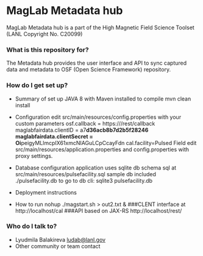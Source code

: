 
# MagLab Metadata hub
MagLab Metadata	  hub is a part of the  High Magnetic Field Science Toolset (LANL Copyright No. C20099)


### What is this repository for? ###

The Metadata hub  provides the user interface and  API to sync captured data and metadata  to OSF (Open Science Framework) repository.  


### How do I get set up? ###

* Summary of set up
JAVA 8
with  Maven installed  to compile
mvn clean install

* Configuration
edit src/main/resources/config.properties with your custom parameters
osf.callback = https://<hostname>/rest/callback
maglabfairdata.clientID = a7****d36acb8b7d2b5f28246
maglabfairdata.clientSecret = Oi****peigyMLlmcpIX61xmcNIAGuLCpCcayFdn
cal.facility=Pulsed Field
edit src/main/resources/application.properties and config.properties with
proxy settings.
 


* Database configuration
application uses sqlite db
schema sql at src/main/resources/pulsefacility.sql
sample db included ./pulsefacility.db
to go to db cli:
sqlite3 pulsefacility.db
  
* Deployment instructions
* How to run 
 nohup ./magstart.sh > out2.txt &
###CLENT interface at 
 http://localhost/cal
###API
based on JAX-RS
http://localhost/rest/


### Who do I talk to? ###

* Lyudmila Balakireva ludab@lanl.gov
* Other community or team contact